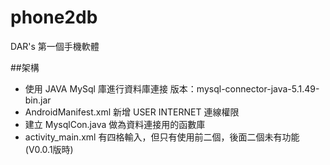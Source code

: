 # phone2db
DAR's 第一個手機軟體

##架構
 * 使用 JAVA MySql 庫進行資料庫連接 版本：mysql-connector-java-5.1.49-bin.jar
 * AndroidManifest.xml 新增 USER INTERNET 連線權限
 * 建立 MysqlCon.java 做為資料連接用的函數庫
 * activity_main.xml 有四格輸入，但只有使用前二個，後面二個未有功能 (V0.0.1版時)
